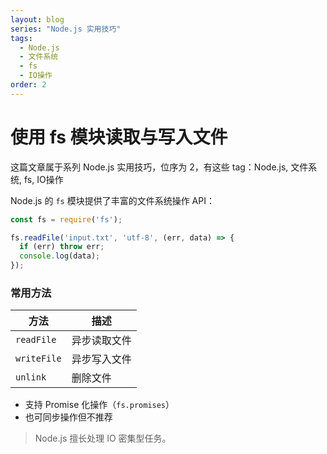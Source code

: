 ```yaml
---
layout: blog
series: "Node.js 实用技巧"
tags:
  - Node.js
  - 文件系统
  - fs
  - IO操作
order: 2
---
```


# 使用 fs 模块读取与写入文件

这篇文章属于系列 Node.js 实用技巧，位序为 2，有这些 tag：Node.js, 文件系统, fs, IO操作

Node.js 的 `fs` 模块提供了丰富的文件系统操作 API：

```js
const fs = require('fs');

fs.readFile('input.txt', 'utf-8', (err, data) => {
  if (err) throw err;
  console.log(data);
});
```

### 常用方法

| 方法             | 描述             |
|------------------|------------------|
| `readFile`       | 异步读取文件     |
| `writeFile`      | 异步写入文件     |
| `unlink`         | 删除文件         |

- 支持 Promise 化操作（`fs.promises`）
- 也可同步操作但不推荐

> Node.js 擅长处理 IO 密集型任务。
